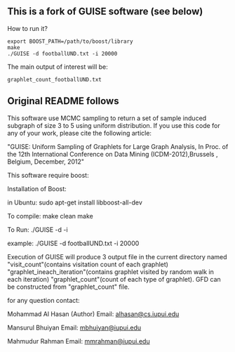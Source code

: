 ## This is a fork of GUISE software (see below)

How to run it?

```
export BOOST_PATH=/path/to/boost/library
make
./GUISE -d footballUND.txt -i 20000
```
The main output of interest will be:
```
graphlet_count_footballUND.txt
```

## Original README follows

This software use MCMC sampling to return a set of sample induced subgraph of
size 3 to 5 using uniform distribution. If you use this code for any of your
work, please cite the following article:

"GUISE: Uniform Sampling of Graphlets for Large Graph Analysis, In Proc. of the 12th International Conference on Data Mining (ICDM-2012),Brussels , Belgium, December, 2012"


This software require boost:

Installation of Boost:

in Ubuntu: 
			sudo apt-get install libboost-all-dev

To compile: make clean
			make

To Run: ./GUISE -d <inputfile> -i <Iteration>

example: ./GUISE -d footballUND.txt -i 20000

Execution of GUISE will produce 3 output file in the current directory named
"visit_count"(contains visitation count of each graphlet)
"graphlet_ineach_iteration"(contains graphlet visited by random walk in each
iteration) "graphlet_count"(count of each type of graphlet). GFD can be
constructed from "graphlet_count" file.

for any question contact:

Mohammad Al Hasan (Author)
Email: alhasan@cs.iupui.edu

Mansurul Bhuiyan
Email: mbhuiyan@iupui.edu

Mahmudur Rahman
Email: mmrahman@iupui.edu
